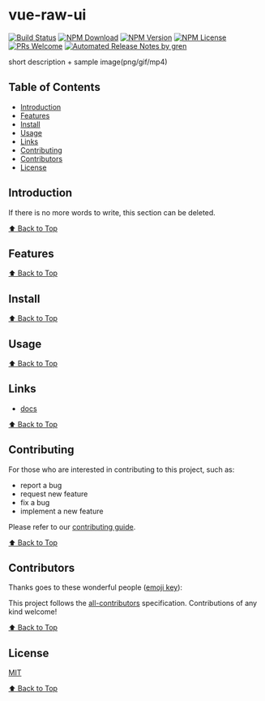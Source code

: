 # vue-raw-ui

[![Build Status](https://badgen.net/travis/Yokiijay/vue-raw-ui/master)](https://travis-ci.com/Yokiijay/vue-raw-ui)
[![NPM Download](https://badgen.net/npm/dm/@yokiijay/vue-raw-ui)](https://www.npmjs.com/package/@yokiijay/vue-raw-ui)
[![NPM Version](https://badge.fury.io/js/%40yokiijay%2Fvue-raw-ui.svg)](https://www.npmjs.com/package/@yokiijay/vue-raw-ui)
[![NPM License](https://badgen.net/npm/license/@yokiijay/vue-raw-ui)](https://github.com/Yokiijay/vue-raw-ui/blob/master/LICENSE)
[![PRs Welcome](https://img.shields.io/badge/PRs-welcome-brightgreen.svg)](https://github.com/Yokiijay/vue-raw-ui/pulls)
[![Automated Release Notes by gren](https://img.shields.io/badge/%F0%9F%A4%96-release%20notes-00B2EE.svg)](https://github-tools.github.io/github-release-notes/)

short description + sample image(png/gif/mp4)

## Table of Contents

- [Introduction](#introduction)
- [Features](#features)
- [Install](#install)
- [Usage](#usage)
- [Links](#links)
- [Contributing](#contributing)
- [Contributors](#contributors)
- [License](#license)

## Introduction

If there is no more words to write, this section can be deleted.

[⬆ Back to Top](#table-of-contents)

## Features

[⬆ Back to Top](#table-of-contents)

## Install

[⬆ Back to Top](#table-of-contents)

## Usage

[⬆ Back to Top](#table-of-contents)

## Links

- [docs](https://Yokiijay.github.io/vue-raw-ui/)

[⬆ Back to Top](#table-of-contents)

## Contributing

For those who are interested in contributing to this project, such as:

- report a bug
- request new feature
- fix a bug
- implement a new feature

Please refer to our [contributing guide](https://github.com/FEMessage/.github/blob/master/CONTRIBUTING.md).

[⬆ Back to Top](#table-of-contents)

## Contributors

Thanks goes to these wonderful people ([emoji key](https://allcontributors.org/docs/en/emoji-key)):

<!-- ALL-CONTRIBUTORS-LIST:START - Do not remove or modify this section -->
<!-- prettier-ignore -->
<!-- ALL-CONTRIBUTORS-LIST:END -->

This project follows the [all-contributors](https://github.com/all-contributors/all-contributors) specification. Contributions of any kind welcome!

[⬆ Back to Top](#table-of-contents)

## License

[MIT](./LICENSE)

[⬆ Back to Top](#table-of-contents)
